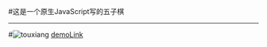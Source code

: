 #这是一个原生JavaScript写的五子棋
***
#![touxiang](https://avatars2.githubusercontent.com/u/23147785?v=3&s=40)
[demoLink](http://htmlpreview.github.io/?https://github.com/applejzb/wuziqi/blob/master/wuziqi/html/index.html)
